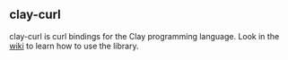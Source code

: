 ## clay-curl

clay-curl is curl bindings for the Clay programming language.
Look in the [wiki](https://github.com/stepancheg/clay-curl/wiki) to learn how
to use the library.
